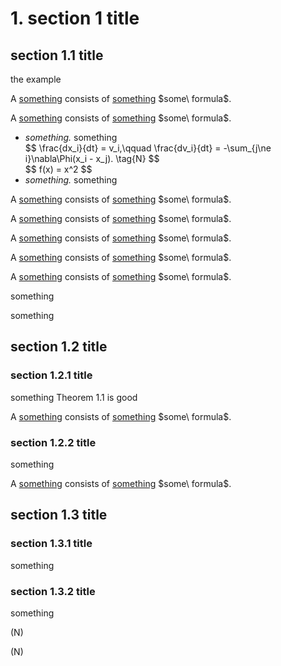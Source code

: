 # 1. section 1 title
<!-- # section 1 title -->

## section 1.1 title

the <a class = 'reference' onclick='jump("something_example", "")'> example </a> 


<p sketch = 'definition of something' class = 'definition'> 
A <ins>something</ins> consists of <ins>something</ins> $some\ formula$.
</p>



<p sketch = 'definition of something' class = 'definition'> 
A <ins>something</ins> consists of <ins>something</ins> $some\ formula$.

<ul>
  <li>
    <i>something.</i> something
    <div id = 'newton'> 
        $$
        \frac{dx_i}{dt} = v_i,\qquad \frac{dv_i}{dt} = -\sum_{j\ne i}\nabla\Phi(x_i - x_j).  \tag{N}
        $$
    </div>
    <div class = 'equation' ref_label = 'some equation'>
        $$
            f(x) = x^2
        $$
    </div>
  </li>
  <li>
    <i>something.</i> something
  </li>
</ul>
</p>

<p sketch = 'definition of something' class = 'definition'> 
A <ins>something</ins> consists of <ins>something</ins> $some\ formula$.
</p>

<p sketch = 'something_example' class = 'example'>
A <ins>something</ins> consists of <ins>something</ins> $some\ formula$.
</p>

<p sketch = 'something' class = 'example'>
A <ins>something</ins> consists of <ins>something</ins> $some\ formula$.
</p>

<p sketch = 'something' class = 'theorem'>
A <ins>something</ins> consists of <ins>something</ins> $some\ formula$.
</p>

<p sketch = 'something' class = 'remark'>
A <ins>something</ins> consists of <ins>something</ins> $some\ formula$.
</p>


<p sketch = 'something' class = 'lemma'>something</p>

<p sketch = 'something' class = 'proposition'>something</p>


## section 1.2 title

### section 1.2.1 title

something Theorem 1.1 is good

<p sketch = 'definition of something' class = 'definition'> 
A <ins>something</ins> consists of <ins>something</ins> $some\ formula$.
</p>


### section 1.2.2 title


something

<p sketch = 'definition of something' class = 'definition'> 
A <ins>something</ins> consists of <ins>something</ins> $some\ formula$.
</p>

## section 1.3 title 

### section 1.3.1 title

something

### section 1.3.2 title

something

<span onclick="jump('newton')"> (N)</span>   

<span onclick="jump('some equation')"> (N)</span>   



